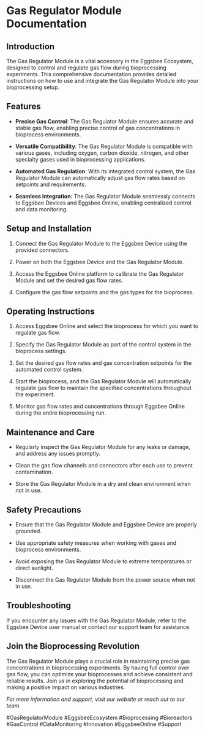 # Gas Regulator Module Documentation

## Introduction

The Gas Regulator Module is a vital accessory in the Eggsbee Ecosystem, designed to control and regulate gas flow during bioprocessing experiments. This comprehensive documentation provides detailed instructions on how to use and integrate the Gas Regulator Module into your bioprocessing setup.

## Features

- **Precise Gas Control**: The Gas Regulator Module ensures accurate and stable gas flow, enabling precise control of gas concentrations in bioprocess environments.

- **Versatile Compatibility**: The Gas Regulator Module is compatible with various gases, including oxygen, carbon dioxide, nitrogen, and other specialty gases used in bioprocessing applications.

- **Automated Gas Regulation**: With its integrated control system, the Gas Regulator Module can automatically adjust gas flow rates based on setpoints and requirements.

- **Seamless Integration**: The Gas Regulator Module seamlessly connects to Eggsbee Devices and Eggsbee Online, enabling centralized control and data monitoring.

## Setup and Installation

1. Connect the Gas Regulator Module to the Eggsbee Device using the provided connectors.

2. Power on both the Eggsbee Device and the Gas Regulator Module.

3. Access the Eggsbee Online platform to calibrate the Gas Regulator Module and set the desired gas flow rates.

4. Configure the gas flow setpoints and the gas types for the bioprocess.

## Operating Instructions

1. Access Eggsbee Online and select the bioprocess for which you want to regulate gas flow.

2. Specify the Gas Regulator Module as part of the control system in the bioprocess settings.

3. Set the desired gas flow rates and gas concentration setpoints for the automated control system.

4. Start the bioprocess, and the Gas Regulator Module will automatically regulate gas flow to maintain the specified concentrations throughout the experiment.

5. Monitor gas flow rates and concentrations through Eggsbee Online during the entire bioprocessing run.

## Maintenance and Care

- Regularly inspect the Gas Regulator Module for any leaks or damage, and address any issues promptly.

- Clean the gas flow channels and connectors after each use to prevent contamination.

- Store the Gas Regulator Module in a dry and clean environment when not in use.

## Safety Precautions

- Ensure that the Gas Regulator Module and Eggsbee Device are properly grounded.

- Use appropriate safety measures when working with gases and bioprocess environments.

- Avoid exposing the Gas Regulator Module to extreme temperatures or direct sunlight.

- Disconnect the Gas Regulator Module from the power source when not in use.

## Troubleshooting

If you encounter any issues with the Gas Regulator Module, refer to the Eggsbee Device user manual or contact our support team for assistance.

## Join the Bioprocessing Revolution

The Gas Regulator Module plays a crucial role in maintaining precise gas concentrations in bioprocessing experiments. By having full control over gas flow, you can optimize your bioprocesses and achieve consistent and reliable results. Join us in exploring the potential of bioprocessing and making a positive impact on various industries.

*For more information and support, visit our website or reach out to our team.*

#GasRegulatorModule #EggsbeeEcosystem #Bioprocessing #Bioreactors #GasControl #DataMonitoring #Innovation #EggsbeeOnline #Support
